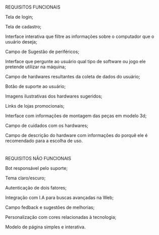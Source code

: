 #

REQUISITOS FUNCIONAIS

Tela de login;

Tela de cadastro;

Interface interativa que filtre as informações sobre o computador que o usuário deseja;

Campo de Sugestão de periféricos;

Interface que pergunte ao usuário qual tipo de software ou jogo ele pretende utilizar na máquina;

Campo de hardwares resultantes da coleta de dados do usuário;

Botão de suporte ao usuário;

Imagens ilustrativas dos hardwares sugeridos;

Links de lojas promocionais;

Interface com informações de montagem das peças em modelo 3d;

Campo de cuidados com os hardwares;

Campo de descrição do hardware com informações do porquê ele é recomendado para a escolha de uso.

#

REQUISITOS NÃO FUNCIONAIS

Bot responsável pelo suporte;

Tema claro/escuro;

Autenticação de dois fatores;

Integração com I.A para buscas avançadas na Web;

Campo fedback e sugestões de melhorias;

Personalização com cores relacionadas à tecnologia;

Modelo de página simples e interativa.